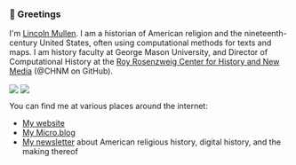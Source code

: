 ### 🚀 Greetings 

I'm [Lincoln Mullen](https://lincolnmullen.com). I am a historian of American religion and the nineteenth-century United States, often using computational methods for texts and maps. I am history faculty at George Mason University, and Director of Computational History at the [Roy Rosenzweig Center for History and New Media](https://rrchnm.org/) (@CHNM on GitHub).

<img align="center" src="https://github-readme-stats.vercel.app/api?username=lmullen&count_private=true&show_icons=true&hide_rank=true&include_all_commits=true">
<img align="center" src="https://github-readme-stats.vercel.app/api/top-langs/?username=lmullen&hide=html,css,tex,vim%20script,rich%20text%20format&langs_count=10&layout=compact">

You can find me at various places around the internet:

- [My website](https://lincolnmullen.com)
- [My Micro.blog](https://weblog.lincolnmullen.com/)
- [My newsletter](https://buttondown.email/lmullen) about American religious history, digital history, and the making thereof
